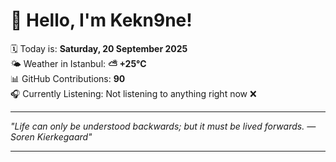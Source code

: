 # 👋 Hello, I'm Kekn9ne!

🗓️ Today is: **Saturday, 20 September 2025**  
🌤️ Weather in Istanbul: **⛅️  +25°C**  
📊 GitHub Contributions: **90**  
🎧 Currently Listening: Not listening to anything right now ❌

---

_"Life can only be understood backwards; but it must be lived forwards. — *Soren Kierkegaard*"_

---
